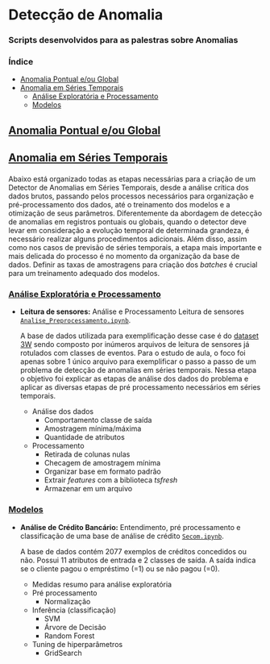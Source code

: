 # Detecção de Anomalia
### Scripts desenvolvidos para as palestras sobre Anomalias

### Índice
  
- [Anomalia Pontual e/ou Global](#anomalia-pontual-global)
- [Anomalia em Séries Temporais](#anomalia-timeseries)
  - [Análise Exploratória e Processamento](#analise-exploratoria-processamento)
  - [Modelos](#modelos)

## 

<h2 id="anomalia-pontual-global">
  
[Anomalia Pontual e/ou Global](https://github.com/manoelakohler/DataMining/tree/main/01_An%C3%A1liseExplorat%C3%B3ria)
  
</h2>

<h2 id="anomalia-timeseries">
  
[Anomalia em Séries Temporais](https://github.com/FelipeBorgesC/anomaly-detection-bi/tree/main/Anomaly%20-%20Timeseries)
  
</h2>

Abaixo está organizado todas as etapas necessárias para a criação de um Detector de Anomalias em Séries Temporais, desde a análise crítica dos dados brutos, passando pelos processos necessários para organização e pré-processamento dos dados, até o treinamento dos modelos e a otimização de seus parâmetros. Diferentemente da abordagem de detecção de anomalias em registros pontuais ou globais, quando o detector deve levar em consideração a evolução temporal de determinada grandeza, é necessário realizar alguns procedimentos adicionais. Além disso, assim como nos casos de previsão de séries temporais, a etapa mais importante e mais delicada do processo é no momento da organização da base de dados. Definir as taxas de amostragens para criação dos *batches* é crucial para um treinamento adequado dos modelos.

<h3 id="analise-exploratoria-processamento">
  
[Análise Exploratória e Processamento](https://github.com/FelipeBorgesC/anomaly-detection-bi/tree/main/Anomaly%20-%20Timeseries)
  
</h3>

  - **Leitura de sensores:** Análise e Processamento Leitura de sensores [`Analise_Preprocessamento.ipynb`](https://github.com/FelipeBorgesC/anomaly-detection-bi/blob/main/Anomaly%20-%20Timeseries/Analise_Preprocessamento.ipynb). 
    
    A base de dados utilizada para exemplificação desse case é do [dataset 3W](https://github.com/ricardovvargas/3w_dataset) sendo composto por inúmeros arquivos de leitura de sensores já rotulados com classes de eventos. Para o estudo de aula, o foco foi apenas sobre 1 único arquivo para exemplificar o passo a passo de um problema de detecção de anomalias em séries temporais. Nessa etapa o objetivo foi explicar as etapas de análise dos dados do problema e aplicar as diversas etapas de pré processamento necessários em séries temporais.


    - Análise dos dados
      - Comportamento classe de saída
      - Amostragem mínima/máxima
      - Quantidade de atributos
    - Processamento
      - Retirada de colunas nulas
      - Checagem de amostragem mínima
      - Organizar base em formato padrão
      - Extrair *features* com a biblioteca *tsfresh*
      - Armazenar em um arquivo


<h3 id="modelos">
  
[Modelos](https://github.com/FelipeBorgesC/anomaly-detection-bi/tree/main/Anomaly%20-%20Timeseries)
  
</h3>

 - **Análise de Crédito Bancário:** Entendimento, pré processamento e classificação de uma base de análise de crédito [`Secom.ipynb`](https://github.com/FelipeBorgesC/anomaly-detection-bi/blob/main/Anomaly%20-%20Timeseries/Modelos.ipynb). 
    
    A base de dados contém 2077 exemplos de créditos concedidos ou não. Possui 11 atributos de entrada e 2 classes de saída. A saída indica se o cliente pagou o empréstimo (=1) ou se não pagou (=0). 
 
    - Medidas resumo para análise exploratória      
    - Pré processamento
      - Normalização
    - Inferência (classificação)
      - SVM
      - Árvore de Decisão
      - Random Forest
    - Tuning de hiperparâmetros
      - GridSearch

